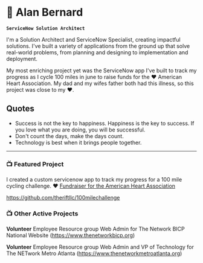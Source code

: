 # 🚴 Alan Bernard

**`ServiceNow Solution Architect`**

I'm a Solution Architect and ServiceNow Specialist, creating impactful solutions. I've built a variety of  applications from the ground up that solve real-world problems, from planning and designing to implementation and deployment.

My most enriching project yet was the ServiceNow app I've built to track my progress as I cycle 100 miles in june to raise funds for the ❤️ American Heart Association. My dad and my wifes father both had this illness, so this project was close to my ❤️.

## Quotes ##

* Success is not the key to happiness. Happiness is the key to success. If you love what you are doing, you will be successful.
* Don't count the days, make the days count.
* Technology is best when it brings people together.
  
---

### 📺 Featured Project

I created a custom servicenow app to track my progress for a 100 mile cycling challenge.
❤️  [Fundraiser for the American Heart Association](https://www.justgiving.com/fundraising/ALAN1717175602872)

https://github.com/theriftllc/100milechallenge


### 📺 Other Active Projects
**Volunteer**
Employee Resource group Web Admin for The Network BICP National Website (https://www.thenetworkbicp.org)

**Volunteer**
Employee Resource group Web Admin and VP of Technology for The NETwork Metro Atlanta (https://www.thenetworkmetroatlanta.org)
